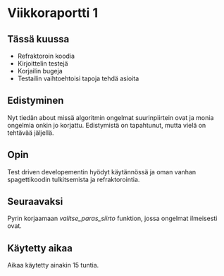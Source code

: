 # Viikkoraportti 1

## Tässä kuussa

- Refraktoroin koodia
- Kirjoittelin testejä
- Korjailin bugeja
- Testailin vaihtoehtoisi tapoja tehdä asioita

## Edistyminen

Nyt tiedän about missä algoritmin ongelmat suurinpiirtein ovat ja monia ongelmia onkin jo korjattu. Edistymistä on tapahtunut, mutta vielä on tehtävää jäljellä.

## Opin

Test driven developementin hyödyt käytännössä ja oman vanhan spagettikoodin tulkitsemista ja refraktorointia.

## Seuraavaksi

Pyrin korjaamaan *valitse_paras_siirto* funktion, jossa ongelmat ilmeisesti ovat.

## Käytetty aikaa

Aikaa käytetty ainakin 15 tuntia.
